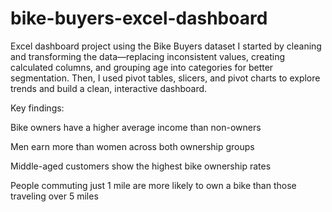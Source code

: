 # bike-buyers-excel-dashboard
Excel dashboard project using the Bike Buyers dataset
I started by cleaning and transforming the data—replacing inconsistent values, creating calculated columns, and grouping age into categories for better segmentation. Then, I used pivot tables, slicers, and pivot charts to explore trends and build a clean, interactive dashboard.

Key findings:

Bike owners have a higher average income than non-owners

Men earn more than women across both ownership groups

Middle-aged customers show the highest bike ownership rates

People commuting just 1 mile are more likely to own a bike than those traveling over 5 miles

